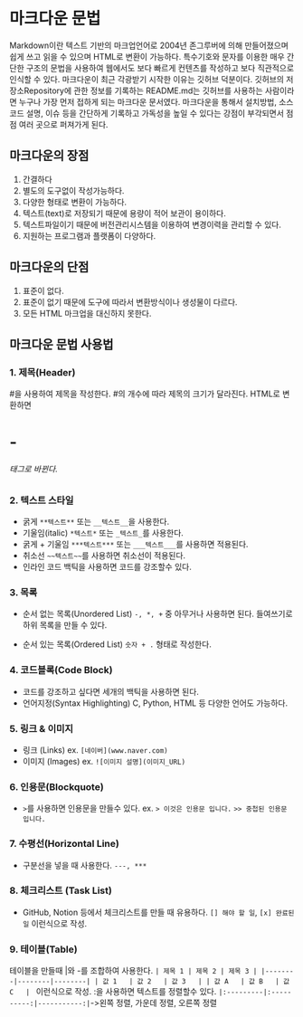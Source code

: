 # 마크다운 문법

Markdown이란 텍스트 기반의 마크업언어로 2004년 존그루버에 의해 만들어졌으며 쉽게 쓰고 읽을 수 있으며 HTML로 변환이 가능하다.
특수기호와 문자를 이용한 매우 간단한 구조의 문법을 사용하여 웹에서도 보다 빠르게 컨텐츠를 작성하고 보다 직관적으로 인식할 수 있다.
마크다운이 최근 각광받기 시작한 이유는 깃허브 덕분이다. 깃허브의 저장소Repository에 관한 정보를 기록하는 README.md는 깃허브를 사용하는 사람이라면 누구나 가장 먼저 접하게 되는 마크다운 문서였다. 마크다운을 통해서 설치방법, 소스코드 설명, 이슈 등을 간단하게 기록하고 가독성을 높일 수 있다는 강점이 부각되면서 점점 여러 곳으로 퍼져가게 된다.

## 마크다운의 장점

1. 간결하다
2. 별도의 도구없이 작성가능하다.
3. 다양한 형태로 변환이 가능하다.
4. 텍스트(text)로 저장되기 때문에 용량이 적어 보관이 용이하다.
5. 텍스트파일이기 때문에 버전관리시스템을 이용하여 변경이력을 관리할 수 있다.
6. 지원하는 프로그램과 플랫폼이 다양하다.

## 마크다운의 단점

1. 표준이 없다.
2. 표준이 없기 때문에 도구에 따라서 변환방식이나 생성물이 다르다.
3. 모든 HTML 마크업을 대신하지 못한다.

## 마크다운 문법 사용법

### 1. 제목(Header)

#을 사용하여 제목을 작성한다. #의 개수에 따라 제목의 크기가 달라진다.
HTML로 변환하면 <h1>-<h6> 태그로 바뀐다.

### 2. 텍스트 스타일

- 굵게
  `**텍스트**` 또는 `__텍스트__`을 사용한다.
- 기울임(italic)
  `*텍스트*` 또는 `_텍스트_`를 사용한다.
- 굵게 + 기울임
  `***텍스트***` 또는 `___텍스트___`를 사용하면 적용된다.
- 취소선
  `~~텍스트~~`를 사용하면 취소선이 적용된다.
- 인라인 코드
  백틱을 사용하면 코드를 강조할수 있다.

### 3. 목록

- 순서 없는 목록(Unordered List)
  `-, *, +` 중 아무거나 사용하면 된다.
  들여쓰기로 하위 목록을 만들 수 있다.

- 순서 있는 목록(Ordered List)
  `숫자 + .` 형태로 작성한다.

### 4. 코드블록(Code Block)

- 코드를 강조하고 싶다면 세개의 백틱을 사용하면 된다.
- 언어지정(Syntax Highlighting)
  C, Python, HTML 등 다양한 언어도 가능하다.

### 5. 링크 & 이미지

- 링크 (Links)
  ex. `[네이버](www.naver.com)`
- 이미지 (Images)
  ex. `![이미지 설명](이미지_URL)`

### 6. 인용문(Blockquote)

- `>`를 사용하면 인용문을 만들수 있다.
  ex. `> 이것은 인용문 입니다.`
  `>> 중첩된 인용문 입니다.`

### 7. 수평선(Horizontal Line)

- 구분선을 넣을 때 사용한다.
  `---, ***`

### 8. 체크리스트 (Task List)

- GitHub, Notion 등에서 체크리스트를 만들 때 유용하다.
  `[] 해야 할 일`, `[x] 완료된 일` 이런식으로 작성.

### 9. 테이블(Table)

테이블을 만들때 |와 -를 조합하여 사용한다.
`| 제목 1 | 제목 2 | 제목 3 |
|--------|--------|--------|
| 값 1   | 값 2   | 값 3   |
| 값 A   | 값 B   | 값 C   |
`
이런식으로 작성.
:을 사용하면 텍스트를 정렬할수 있다.
`|:---------|:----------:|-----------:|`->왼쪽 정렬, 가운데 정렬, 오른쪽 정렬
